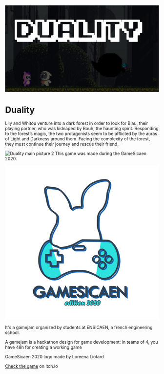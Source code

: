 ![Duality main picture](./Duality_main_picture.png "main picture of duality")
# Duality
Lily and Whitou venture into a dark forest in order to look for Blau, their playing partner, who was kidnaped by Bouh, the haunting spirit.   Responding to the forest’s magic, the two protagonists seem to be afflicted by the auras of Light and Darkness around them. Facing the complexity of the forest, they must continue their journey and rescue their friend.


![Duality main picture 2](./Duality_main_picture2.png "second picture of duality")
This game was made during the GameSicaen 2020. 

![GameSicaen Logo](./logo.png "GameSicaen Logo")

It's a gamejam organized by students at ENSICAEN, a french engineering school.

A gamejam is a hackathon design for game development: in teams of 4, you have 48h 
for creating a working game



GameSicaen 2020 logo made by Loreena Liotard

[Check the game](https://ywikyx.itch.io/duality) on itch.io
